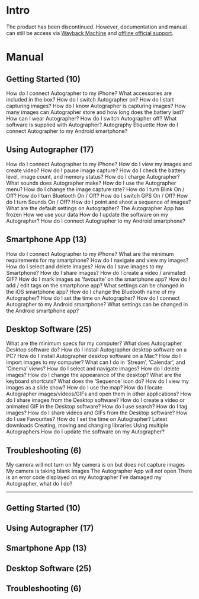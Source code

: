 # Intro

The product has been discontinued. However, documentation and manual can still be access via [Wayback Machine](http://web.archive.org/web/20160101000000*/http://autographer.com) and [offline official support](http://web.archive.org/web/20160111172326/http://support.autographer.com).

# Manual

## Getting Started (10)

How do I connect Autographer to my iPhone?
What accessories are included in the box?
How do I switch Autographer on?
How do I start capturing images?
How do I know Autographer is capturing images?
How many images can Autographer store and how long does the battery last?
How can I wear Autographer?
How do I switch Autographer off?
What software is supplied with Autographer?
Autography Etiquette
How do I connect Autographer to my Android smartphone?

## Using Autographer (17)

How do I connect Autographer to my iPhone?
How do I view my images and create video?
How do I pause image capture?
How do I check the battery level, image count, and memory status?
How do I charge Autographer?
What sounds does Autographer make?
How do I use the Autographer menu?
How do I change the image capture rate?
How do I turn Blink On / Off?
How do I turn Bluetooth On / Off?
How do I switch GPS On / Off?
How do I turn Sounds On / Off?
How do I point and shoot a sequence of images?
What are the default settings on Autographer?
The Autographer App has frozen
How we use your data
How do I update the software on my Autographer?
How do I connect Autographer to my Android smartphone?

## Smartphone App (13)

How do I connect Autographer to my iPhone?
What are the minimum requirements for my smartphone?
How do I navigate and view my images?
How do I select and delete images?
How do I save images to my Smartphone?
How do I share images?
How do I create a video / animated GIF?
How do I mark images as ‘favourite’ on the smartphone app?
How do I add / edit tags on the smartphone app?
What settings can be changed in the iOS smartphone app?
How do I change the Bluetooth name of my Autographer?
How do I set the time on Autographer?
How do I connect Autographer to my Android smartphone?
What settings can be changed in the Android smartphone app?

## Desktop Software (25)

What are the minimum specs for my computer?
What does Autographer Desktop software do?
How do I install Autographer desktop software on a PC?
How do I install Autographer desktop software on a Mac?
How do I import images to my computer?
What can I do in ‘Stream’, ‘Calendar’, and ‘Cinema’ views?
How do I select and navigate images?
How do I delete images?
How do I change the appearance of the desktop?
What are the keyboard shortcuts?
What does the ‘Sequence’ icon do?
How do I view my images as a slide show?
How do I use the map?
How do I locate Autographer images/videos/GIFs and open them in other applications?
How do I share images from the Desktop software?
How do I create a video or animated GIF in the Desktop software?
How do I use search?
How do I tag images?
How do I share videos and GIFs from the Desktop software?
How do I use Favourites?
How do I set the time on Autographer?
Latest downloads
Creating, moving and changing libraries
Using multiple Autographers
How do I update the software on my Autographer?

## Troubleshooting (6)

My camera will not turn on
My camera is on but does not capture images
My camera is taking blank images
The Autographer App will not open
There is an error code displayed on my Autographer
I’ve damaged my Autographer, what do I do?

---

## Getting Started (10)
## Using Autographer (17)
## Smartphone App (13)
## Desktop Software (25)
## Troubleshooting (6)
